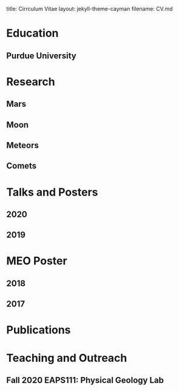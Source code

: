 title: Cirrculum Vitae
layout: jekyll-theme-cayman
filename: CV.md

# Education
## Purdue University

# Research
## Mars

## Moon

## Meteors

## Comets

# Talks and Posters
## 2020

## 2019
# MEO Poster

## 2018

## 2017

# Publications

# Teaching and Outreach
## Fall 2020      EAPS111: Physical Geology Lab
